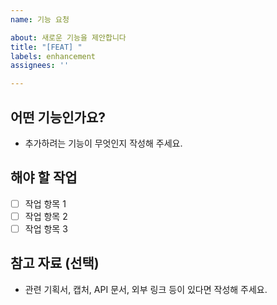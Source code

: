 ```yaml
---
name: 기능 요청

about: 새로운 기능을 제안합니다
title: "[FEAT] "
labels: enhancement
assignees: ''

---
```


## 어떤 기능인가요?
- 추가하려는 기능이 무엇인지 작성해 주세요.

## 해야 할 작업
- [ ] 작업 항목 1
- [ ] 작업 항목 2
- [ ] 작업 항목 3

## 참고 자료 (선택)
- 관련 기획서, 캡처, API 문서, 외부 링크 등이 있다면 작성해 주세요.
